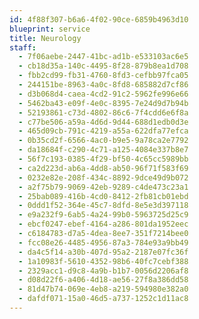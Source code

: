 ```yaml
---
id: 4f88f307-b6a6-4f02-90ce-6859b4963d10
blueprint: service
title: Neurology
staff:
  - 7f06aebe-2447-41bc-ad1b-e533103ac6e5
  - cb18d35a-140c-4495-8f28-879b8ea1d708
  - fbb2cd99-fb31-4760-8fd3-cefbb97fca05
  - 244151be-8963-4a0c-8fd8-685882d7cf86
  - d3b068d4-caea-4cd2-91c2-5962fe996e66
  - 5462ba43-e09f-4e0c-8395-7e24d9d7b94b
  - 52193861-c73d-4802-86c6-7f4cdd6e6f8a
  - c77be506-a59a-4d6d-9d44-688d1edb0d3e
  - 465d09cb-791c-4219-a55a-622dfa77efca
  - 0b35cd2f-6566-4ac0-b9e5-9a78ca2e7792
  - da18684f-c290-4c71-a125-4084e337b8e7
  - 56f7c193-0385-4f29-bf50-4c65cc5989bb
  - ca2d223d-ab6a-4dd8-ab50-96f71f583f69
  - 0232e82e-208f-434c-8892-9dce49d9b072
  - a2f75b79-9069-42eb-9289-c4de473c23a1
  - 25bab089-416b-4cd0-8412-2fb81cb01ebd
  - 0ddd1f52-364e-45c7-8dfd-8e5e3d397118
  - e9a232f9-6ab5-4a24-99b0-5963725d25c9
  - ebcf0247-ebef-4164-a286-801da1952eec
  - c6184783-d7a5-4dea-8ee7-351f7214bee0
  - fcc08e26-4485-4956-87a3-784e93a9bb49
  - da4c5f14-a30b-407d-95a2-2187e07fc36f
  - 1a10983f-5610-4352-98b6-40fc7cebf388
  - 2329acc1-d9c8-4a9b-b1b7-0056d2206af8
  - d08d22f6-a406-4d18-ae56-27f8a386dd58
  - 81d47b74-069e-4eb8-a219-594980e382a0
  - dafdf071-15a0-46d5-a737-1252c1d11ac8
---
```

